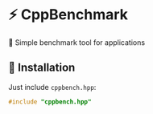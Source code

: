 # ⚡ CppBenchmark

🧪 Simple benchmark tool for applications

## 🔧 Installation

Just include `cppbench.hpp`:

```cpp
#include "cppbench.hpp"

